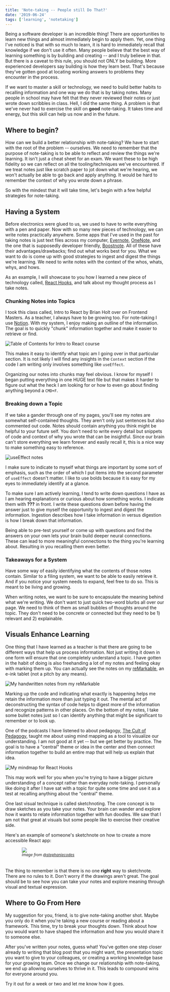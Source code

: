 ```yaml
---
title: 'Note-taking -- People still Do That?'
date: '2019-06-24'
tags: ['learning', 'notetaking']
---
```


Being a software developer is an incredible thing! There are opportunities to learn new things and almost immediately begin to apply them. Yet, one thing I've noticed is that with so much to learn, it is hard to immediately recall that knowledge if we don't use it often. Many people believe that the best way of learning something is by building and creating -- and I truly believe in that. But there is a caveat to this rule, you should not ONLY be building. More experienced developers say building is how they learn best. That's because they've gotten good at locating working answers to problems they encounter in the process.

If we want to master a skill or technology, we need to build better habits to recalling
information and one way we do that is by taking notes. Many people in school may have felt that they never reviewed their notes or just wrote down scribbles in class. Hell, I did the same thing. A problem is that we've never had to exercise the skill on **good** note-taking. It takes time and energy, but this skill can help us now and in the future.

## Where to begin?

How can we build a better relationship with note-taking? We have to start with
the root of the problem -- ourselves. We need to remember that the purpose of note-taking
is to be able to reflect and review the things we're learning. It isn't just a cheat sheet
for an exam. We want these to be high fidelity so we can reflect on all the tooling/techniques we've encountered. If we treat notes just like scratch paper to jot down what we're hearing, we won't actually be able to go back
and apply anything. It would be hard to remember the context of why you wrote down a phrase.

So with the mindest that it will take time, let's begin with a few helpful strategies for note-taking.

## Having a System

Before electronics were glued to us, we used to have to write everything with a
pen and paper. Now with so many new pieces of technology, we can write notes
practically anywhere. Some apps that I've used in the past for taking notes
is just text files across my computer, [Evernote][evernote], [OneNote][onenote], and
the one that is supposedly developer friendly, [Boostnote][boostnote].
All of these have their advantages/drawbacks; find out what works best for you.
What we want to do is come up with good strategies to ingest and digest the things
we're learning. We need to write notes with the context of the whos, whats,
whys, and hows.

As an example, I will showcase to you how I learned a new piece of technology called,
[React Hooks](react-hooks), and talk about my thought process as I take notes.

### Chunking Notes into Topics

I took this class called, Intro to React by Brian Holt over on Frontend Masters.
As a teacher, I always have to be growing too. For note-taking I use
[Notion][notion]. With my system, I enjoy making an outline of the information.
The goal is to quickly "chunk" information together and make it easier to retrieve
or find.

![Table of Contents for Intro to React course](./TOC.png)

This makes it easy to identify what topic am I going over in that particular section.
It is not likely I will find any insights in the `Context` section if the code
I am writing only involves something like `useEffect`.

Organizing our notes into chunks may feel obvious. I know for myself I began putting
everything in one HUGE text file but that makes it harder to figure out
what the heck I am looking for or how to even go about finding anything beyond
a `CMD+F`.

### Breaking down a Topic

If we take a gander through one of my pages, you'll see my notes are
somewhat self-contained thoughts. They aren't only just sentences but also
commented out code. Notes should contain anything you think might be helpful
to your future self. You don't need to write every detail but snippets of code
and context of why you wrote that can be insightful. Since our brain can't store
everything we learn forever and easily recall it, this is a nice way to make something easy to reference.

![useEffect notes](./useEffect-notes.png)

I make sure to indicate to myself what things are important by some sort of emphasis,
such as the order of which I put items into the second parameter of `useEffect` doesn't matter.
I like to use bolds because it is easy for my eyes to immediately identify at a glance.

To make sure I am actively learning, I tend to write down questions I have as I am hearing
explanations or curious about how something works. I indicate them with **???** in front.
I write these questions down before having the answer just to give myself
the opportunity to ingest and digest the information. Ingestion describes how I
take information in versus digestion is how I break down that information.

Being able to pre-test yourself or come up with questions and find the answers
on your own lets your brain build deeper neural connections. These can lead to more
meaningful connections to the thing you're learning about. Resulting in you recalling them even better.

### Takeaways for a System

Have some way of easily identifying what the contents of those notes contain.
Similar to a filing system, we want to be able to easily retrieve it. And if you notice
your system needs to expand, feel free to do so. This is meant to be living and growing.

When writing notes, we want to be sure to encapsulate the meaning behind what we're writing.
We don't want to just quick two-word blurbs all over our page. We need to think of them
as small bubbles of thoughts around the topic. They don't need to be concrete or connected
but they need to be 1) relevant and 2) explainable.

## Visuals Enhance Learning

One thing that I have learned as a teacher is that there are going to be different
ways that help us process information. Not just writing it down in one form will ensure
that one completely understand a topic. I have gotten in the habit of doing is
also freehanding a lot of my notes and feeling okay with marking them up. You can
actually see the notes on my [reMarkable][remarkable], an e-ink tablet
(not a pitch by any means).

![My handwritten notes from my reMarkable](./written-hooks.png)

Marking up the code and indicating what exactly is happening helps me retain the information
more than just typing it out. The mental act of deconstructing the syntax of code
helps to digest more of the information and recognize patterns in other places.
On the bottom of my notes, I take some bullet notes just so I can identify anything
that might be significant to remember or to look up.

One of the podcasts I have listened to about pedagogy, [The Cult of Pedagogy][cult-of-pedagogy],
taught me about using mind mapping as a tool to visualize our understanding.
I am not good at it yet -- but we get better by practice. The goal is to have a
"central" theme or idea in the center and then connect information
together to build an entire map that will help us explain that idea.

![My mindmap for React Hooks](./react-hooks-mindmap.png)

This may work well for you when you're trying to have a bigger picture understanding of a
concept rather than everyday note-taking. I personally like doing it after I have sat
with a topic for quite some time and use it as a test at recalling anything about the "central" theme.

One last visual technique is called sketchnoting. The core concept is to draw sketches
as you take your notes. Your brain can wander and explore how it wants to relate
information together with fun doodles. We saw that I am not that great at visuals but some people like to exercise their creative side.

Here's an example of someone's sketchnote on how to create a more accessible React app:

<figure style="margin: 0 auto;max-width: 400px;vertical-align: middle;display: block;padding-bottom: 20px;">
<a href="https://twitter.com/stephaniecodes/status/1017121412971225090"><img style="margin: 0" src="https://pbs.twimg.com/media/Dh2Kh3IX4AECgXj.jpg:small"></a>
<figcaption><small><em>Image from <a href="https://twitter.com/stephaniecodes/status/1017121412971225090">@stephaniecodes</a></em></small></figcaption>
</figure>

The thing to remember is that there is no one **right** way to sketchnote. There
are no rules to it. Don't worry if the drawings aren't great. The goal
should be to see how you can take your notes and explore meaning through visual and textual
expression.

## Where to Go From Here

My suggestion for you, friend, is to give note-taking another shot. Maybe
you only do it when you're taking a new course or reading about a framework.
This time, try to break your thoughts down. Think about how you would want to
have shaped the information and how you would share it to someone else.

After you've written your notes, guess what! You've gotten one step closer already to
writing that blog post that you might want, the presentation topic you want to give
to your colleagues, or creating a working knowledge base for your growing team.
Once we change our relationship with note-taking, we end up allowing
ourselves to thrive in it. This leads to compound wins for everyone around you.

Try it out for a week or two and let me know how it goes.

[evernote]: https://evernote.com/
[onenote]: https://products.office.com/en-us/onenote/digital-note-taking-app
[boostnote]: https://boostnote.io/
[notion]: https://notion.so
[remarkable]: https://remarkable.com/
[cult-of-pedagogy]: https://www.cultofpedagogy.com/note-taking/

